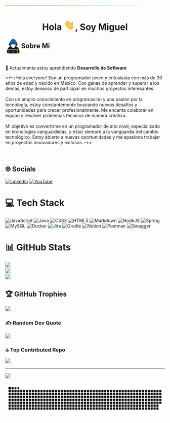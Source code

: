 <img src="images/horizontalDivider.gif" alt="dfs">
<h1 align="center"><b>Hola <img src="images/saludo.gif" width="35" alt="Saludo">, Soy Miguel</b></h1>
<img align="left" src = "images/AboutMe.gif" width = 50px height=50px alt="Sobre Mi">
<h2 align="left" font-weight="bold">Sobre Mi</h2> <br>

🌱 Actualmente estoy aprendiendo **Desarrollo de Software**

<<--¡Hola everyone! Soy un programador joven y entusiasta con más de 30 años de edad y nacido en México. Con ganas de aprender y superar a los demás, estoy deseoso de participar en muchos proyectos interesantes.<br><br>Con un amplio conocimiento en programación y una pasión por la tecnología, estoy constantemente buscando nuevos desafíos y oportunidades para crecer profesionalmente. Me encanta colaborar en equipo y resolver problemas técnicos de manera creativa.<br><br>Mi objetivo es convertirme en un programador de alto nivel, especializado en tecnologías vanguardistas, y estar siempre a la vanguardia del cambio tecnológico. Estoy abierto a nuevas oportunidades y me apasiona trabajar en proyectos innovadores y exitosos.-->><br><br><br>

## 🌐 Socials

[![LinkedIn](https://img.shields.io/badge/LinkedIn-%230077B5.svg?logo=linkedin&logoColor=white)](https://linkedin.com/in/Miguel) [![YouTube](https://img.shields.io/badge/YouTube-%23FF0000.svg?logo=YouTube&logoColor=white)](https://youtube.com/@@miguelalonsocoba1813)

# 💻 Tech Stack

![JavaScript](https://img.shields.io/badge/javascript-%23323330.svg?style=plastic&logo=javascript&logoColor=%23F7DF1E) ![Java](https://img.shields.io/badge/java-%23ED8B00.svg?style=plastic&logo=openjdk&logoColor=white) ![CSS3](https://img.shields.io/badge/css3-%231572B6.svg?style=plastic&logo=css3&logoColor=white) ![HTML5](https://img.shields.io/badge/html5-%23E34F26.svg?style=plastic&logo=html5&logoColor=white) ![Markdown](https://img.shields.io/badge/markdown-%23000000.svg?style=plastic&logo=markdown&logoColor=white) ![NodeJS](https://img.shields.io/badge/node.js-6DA55F?style=plastic&logo=node.js&logoColor=white) ![Spring](https://img.shields.io/badge/spring-%236DB33F.svg?style=plastic&logo=spring&logoColor=white) ![MySQL](https://img.shields.io/badge/mysql-%2300000f.svg?style=plastic&logo=mysql&logoColor=white) ![Docker](https://img.shields.io/badge/docker-%230db7ed.svg?style=plastic&logo=docker&logoColor=white) ![Jira](https://img.shields.io/badge/jira-%230A0FFF.svg?style=plastic&logo=jira&logoColor=white) ![Gradle](https://img.shields.io/badge/Gradle-02303A.svg?style=plastic&logo=Gradle&logoColor=white) ![Notion](https://img.shields.io/badge/Notion-%23000000.svg?style=plastic&logo=notion&logoColor=white) ![Postman](https://img.shields.io/badge/Postman-FF6C37?style=plastic&logo=postman&logoColor=white) ![Swagger](https://img.shields.io/badge/-Swagger-%23Clojure?style=plastic&logo=swagger&logoColor=white)

# 📊 GitHub Stats

![](https://github-readme-stats.vercel.app/api?username=miguelalonsocoba&theme=radical&hide_border=false&include_all_commits=false&count_private=true)<br/>
![](https://github-readme-streak-stats.herokuapp.com/?user=miguelalonsocoba&theme=radical&hide_border=false)<br/>
![](https://github-readme-stats.vercel.app/api/top-langs/?username=miguelalonsocoba&theme=radical&hide_border=false&include_all_commits=false&count_private=true&layout=compact)

## 🏆 GitHub Trophies

![](https://github-profile-trophy.vercel.app/?username=miguelalonsocoba&theme=radical&no-frame=false&no-bg=false&margin-w=4)

### ✍️ Random Dev Quote

![](https://quotes-github-readme.vercel.app/api?type=horizontal&theme=radical)

### 🔝 Top Contributed Repo

![](https://github-contributor-stats.vercel.app/api?username=miguelalonsocoba&limit=5&theme=radical&combine_all_yearly_contributions=true)

---
[![](https://visitcount.itsvg.in/api?id=miguelalonsocoba&icon=0&color=6)](https://visitcount.itsvg.in)

<!--- snake -->
<div align="center">
  <img  src="grid-snake.svg"
       alt="snake" /></a>
</div>

